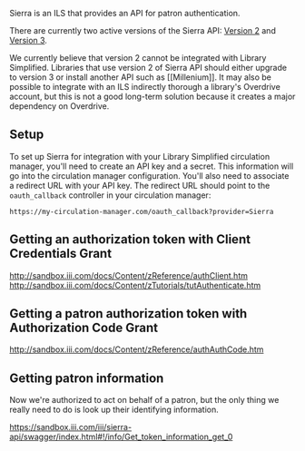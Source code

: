 Sierra is an ILS that provides an API for patron authentication.

There are currently two active versions of the Sierra API: [Version
2](https://sandbox.iii.com/docs/v2/Content/zTutorials/tutAuthenticate.htm)
and [Version
3](https://sandbox.iii.com/docs/Content/zTutorials/tutAuthenticate.htm).

We currently believe that version 2 cannot be integrated with Library Simplified. Libraries that use version 2 of Sierra API should either upgrade to version 3 or install another API such as [[Millenium]]. It may also be possible to integrate with an ILS indirectly thorough a library's Overdrive account, but this is not a good long-term solution because it creates a major dependency on Overdrive.

## Setup

To set up Sierra for integration with your Library Simplified circulation manager, you'll need to create an API key and a secret. This information will go into the circulation manager configuration. You'll also need to associate a redirect URL with your API key. The redirect URL should point to the `oauth_callback` controller in your circulation manager:

```
https://my-circulation-manager.com/oauth_callback?provider=Sierra
```

## Getting an authorization token with Client Credentials Grant

http://sandbox.iii.com/docs/Content/zReference/authClient.htm
http://sandbox.iii.com/docs/Content/zTutorials/tutAuthenticate.htm

## Getting a patron authorization token with Authorization Code Grant

http://sandbox.iii.com/docs/Content/zReference/authAuthCode.htm

## Getting patron information

Now we're authorized to act on behalf of a patron, but the only thing we really need to do is look up their identifying information.

https://sandbox.iii.com/iii/sierra-api/swagger/index.html#!/info/Get_token_information_get_0